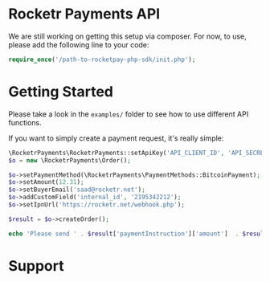 # Rocketr Payments API

We are still working on getting this setup via composer. For now, to use, please add the following line to your code:

```php
require_once('/path-to-rocketpay-php-sdk/init.php');
```

# Getting Started

Please take a look in the `examples/` folder to see how to use different API functions.

If you want to simply create a payment request, it's really simple:

```php
\RocketrPayments\RocketrPayments::setApiKey('API_CLIENT_ID', 'API_SECRET'); //From https://rocketr.net/merchants/api-keys
$o = new \RocketrPayments\Order();

$o->setPaymentMethod(\RocketrPayments\PaymentMethods::BitcoinPayment);
$o->setAmount(12.31);
$o->setBuyerEmail('saad@rocketr.net');
$o->addCustomField('internal_id', '2195342212');
$o->setIpnUrl('https://rocketr.net/webhook.php');

$result = $o->createOrder();

echo 'Please send ' . $result['paymentInstruction']['amount']  . $result['paymentInstruction']['currencyText'] . ' to ' . $result['paymentInstruction']['address'];
```

# Support

